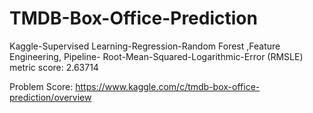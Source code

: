 # TMDB-Box-Office-Prediction
Kaggle-Supervised Learning-Regression-Random Forest ,Feature Engineering, Pipeline- Root-Mean-Squared-Logarithmic-Error (RMSLE) metric score: 2.63714

Problem Score:
https://www.kaggle.com/c/tmdb-box-office-prediction/overview
